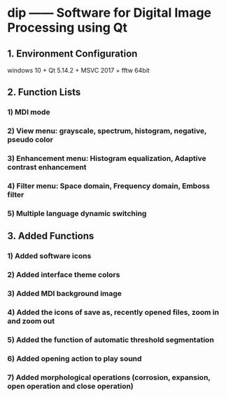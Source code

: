 # dip —— Software for **Digital Image Processing** using Qt

## 1. Environment Configuration
windows 10 + Qt 5.14.2 + MSVC 2017 + fftw 64bit

## 2. Function Lists

### 1) MDI mode
### 2) View menu: grayscale, spectrum, histogram, negative, pseudo color
### 3) Enhancement menu: Histogram equalization, Adaptive contrast enhancement
### 4) Filter menu: Space domain, Frequency domain, Emboss filter
### 5) Multiple language dynamic switching


## 3. Added Functions

### 1) Added software icons
### 2) Added interface theme colors
### 3) Added MDI background image
### 4) Added the icons of save as, recently opened files, zoom in and zoom out 
### 5) Added the function of automatic threshold segmentation 
### 6) Added opening action to play sound
### 7) Added morphological operations (corrosion, expansion, open operation and close operation)
